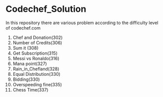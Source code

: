 # Codechef_Solution
In this repository there are various problem according to the difficulty level of codechef.com 
1. Chef and Donation(302) 
2. Number of Credits(306)
3. Sum it (308)
4. Get Subscription(315)
5. Messi vs Ronaldo(316)
6. Mana point(327)
7. Rain_in_Chefland(328)
8. Equal Distribution(330)
9. Bidding(330)
10. Overspeeding fine(335)
11. Chess Time(337)
